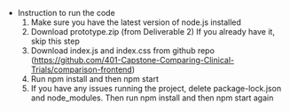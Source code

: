 * Instruction to run the code
  1. Make sure you have the latest version of node.js installed
  2. Download prototype.zip (from Deliverable 2) If you already have it, skip this step
  3. Download index.js and index.css from github repo (https://github.com/401-Capstone-Comparing-Clinical-Trials/comparison-frontend)
  4. Run npm install and then npm start
  5. If you have any issues running the project, delete package-lock.json and node_modules. Then run npm install and then npm start again
